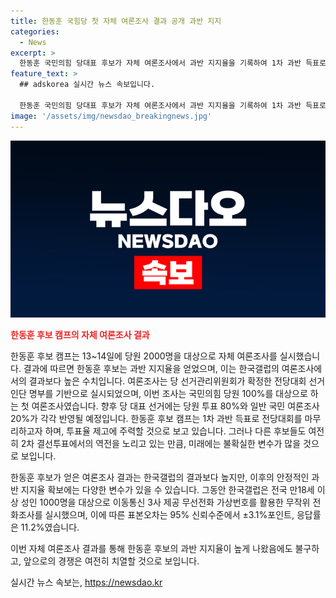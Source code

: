 ```yaml
---
title: 한동훈 국힘당 첫 자체 여론조사 결과 공개 과반 지지
categories:
  - News
excerpt: >
  한동훈 국민의힘 당대표 후보가 자체 여론조사에서 과반 지지율을 기록하여 1차 과반 득표로 전당대회를 마무리할 계획이다. 하지만 남은 변수가 많아 2차 결선투표에서 역전극을 노리는 후보들도 있는 상황이다. 이번 여론조사는 당선거관리위원회가 확정한 선거인단 명부를 기반으로 실시되었으며, 응답률은 30%를 넘어섰다. 한국갤럽 여론조사와는 달리 이번 조사는 전당대회에 참여하는 국민의힘 당원 100%를 대상으로 실시되어 당원 투표에 영향을 미칠 것으로 보인다.
feature_text: >
  ## adskorea 실시간 뉴스 속보입니다.

  한동훈 국민의힘 당대표 후보가 자체 여론조사에서 과반 지지율을 기록하여 1차 과반 득표로 전당대회를 마무리할 계획이다. 하지만 남은 변수가 많아 2차 결선투표에서 역전극을 노리는 후보들도 있는 상황이다. 이번 여론조사는 당선거관리위원회가 확정한 선거인단 명부를 기반으로 실시되었으며, 응답률은 30%를 넘어섰다. 한국갤럽 여론조사와는 달리 이번 조사는 전당대회에 참여하는 국민의힘 당원 100%를 대상으로 실시되어 당원 투표에 영향을 미칠 것으로 보인다.
image: '/assets/img/newsdao_breakingnews.jpg'
---
```


<p><img src="/assets/img/newsdao_breakingnews.jpg" alt="adskorea 속보" /></p>

<p><b><span style="color: #ee2323;">한동훈 후보 캠프의 자체 여론조사 결과</span></b></p>

<p>한동훈 후보 캠프는 13~14일에 당원 2000명을 대상으로 자체 여론조사를 실시했습니다. 결과에 따르면 한동훈 후보는 과반 지지율을 얻었으며, 이는 한국갤럽의 여론조사에서의 결과보다 높은 수치입니다. 여론조사는 당 선거관리위원회가 확정한 전당대회 선거인단 명부를 기반으로 실시되었으며, 이번 조사는 국민의힘 당원 100%를 대상으로 하는 첫 여론조사였습니다. 향후 당 대표 선거에는 당원 투표 80%와 일반 국민 여론조사 20%가 각각 반영될 예정입니다. 한동훈 후보 캠프는 1차 과반 득표로 전당대회를 마무리하고자 하며, 투표율 제고에 주력할 것으로 보고 있습니다. 그러나 다른 후보들도 여전히 2차 결선투표에서의 역전을 노리고 있는 만큼, 미래에는 불확실한 변수가 많을 것으로 보입니다.</p>

<p>한동훈 후보가 얻은 여론조사 결과는 한국갤럽의 결과보다 높지만, 이후의 안정적인 과반 지지율 확보에는 다양한 변수가 있을 수 있습니다. 그동안 한국갤럽은 전국 만18세 이상 성인 1000명을 대상으로 이동통신 3사 제공 무선전화 가상번호를 활용한 무작위 전화조사를 실시했으며, 이에 따른 표본오차는 95% 신뢰수준에서 ±3.1%포인트, 응답률은 11.2%였습니다.</p>

<p>이번 자체 여론조사 결과를 통해 한동훈 후보의 과반 지지율이 높게 나왔음에도 불구하고, 앞으로의 경쟁은 여전히 치열할 것으로 보입니다.</p>
실시간 뉴스 속보는, <a href="https://newsdao.kr" rel="dofollow">https://newsdao.kr</a>


